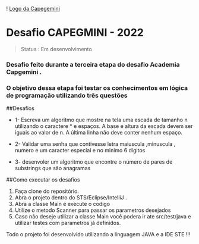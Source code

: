 ! [Logo da Capegemini](https://linktoleaders.com/wp-content/uploads/2019/07/Capgemini-lan%C3%A7a-o-primeiro-fundo-de-capital-de-risco-de-tecnologia.jpg)

<h1>Desafio CAPEGMINI - 2022</h1>

> Status : Em desenvolvimento 

### Desafio feito durante a terceira etapa do desafio Academia Capgemini .
### O objetivo dessa etapa foi  testar os conhecimentos em lógica de programação utilizando três questões 

##Desafios 

+ 1- Escreva um algoritmo que mostre na tela uma escada de tamanho n utilizando o caractere *
e espaços. A base e altura da escada devem ser iguais ao valor de n. A última linha não deve conter
nenhum espaço.

+ 2- Validar uma senha que contivesse letra maiuscula ,minuscula , numero e um caracter especial e no minimo 6 digitos

+ 3- desenvoler um algoritmo que encontre o número de pares de substrings que são anagramas
<tr></tr>

##Como executar os desafios

1. Faça clone do repositório.
2. Abra o projeto dentro do STS/Eclipse/IntelliJ .
3. Abra a classe Main e execute o codigo
4. Utilize o metodo Scanner para passar os parametros desejados 
5. Caso não deseje utilizar a classe Main você podera ir ate src/test/java e utilizar testes com parametros já definidos.


Todo o projeto foi desenvolvido utilizando a linguagem JAVA e a IDE STE !!!

